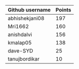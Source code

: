 | Github username | Points |
|-----------------|--------|
| abhishekjani08 | 197 |
| Mri1662        | 160 |
| anishdalvi     | 156 |
| kmalap05       | 138 |
| dave-SYD       | 25 |
| tanujbordikar  | 10 |

